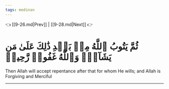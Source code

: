 ```yaml
---
tags: medinan
---
```


👈 [[9-26.md|Prev]] | [[9-28.md|Next]] 👉

# ثُمَّ يَتُوبُ ٱللَّهُ مِنۢ بَعۡدِ ذَٰلِكَ عَلَىٰ مَن يَشَآءُۗ وَٱللَّهُ غَفُورٞ رَّحِيمٞ

Then Allah will accept repentance after that for whom He wills; and Allah is Forgiving and Merciful

---

